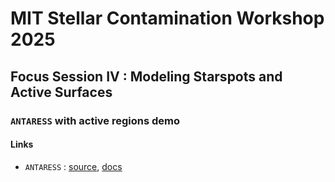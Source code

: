 # MIT Stellar Contamination Workshop 2025 
## Focus Session IV : Modeling Starspots and Active Surfaces
### `ANTARESS` with active regions demo

<a target="_blank" href="https://mybinder.org/v2/gh/SamMerc/MIT-Stellar-Contamination-Workshop---ANTARESS-demo/HEAD?urlpath=%2Fdoc%2Ftree%2FANTARESS_demo.ipynb">
</a>

#### Links
- `ANTARESS` : [source](https://gitlab.unige.ch/spice_dune/antaress), [docs](https://www.astro.unige.ch/~bourriev/antaress/doc/html/)
